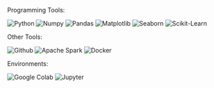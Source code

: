 
Programming Tools:</p>

![Python](https://img.shields.io/badge/-Python-05122A?style=flat&)
![Numpy](https://img.shields.io/badge/-Numpy-05122A?style=%27flat%27&)
![Pandas](https://img.shields.io/badge/-Pandas-05122A?style=flat&)
![Matplotlib](https://img.shields.io/badge/-Matplotlib-05122A?style=%27flat%27&)
![Seaborn](https://img.shields.io/badge/-Seaborn-05122A?style=flat&)
![Scikit-Learn](https://img.shields.io/badge/-ScikitLearn-05122A?style=flat&)


Other Tools:</p>

![Github](https://img.shields.io/badge/-Github-05122A?style=flat&)
![Apache Spark](https://img.shields.io/badge/-ApacheSpark-05122A?style=%27flat%27&)
![Docker](https://img.shields.io/badge/-Docker-05122A?style=flat&)

Environments:</p>

![Google Colab](https://img.shields.io/badge/-GoogleColab-05122A?style=flat&)
![Jupyter](https://img.shields.io/badge/-Jupyter-05122A?style=%27flat%27&)


